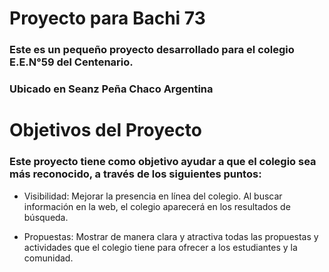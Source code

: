 # Proyecto para Bachi 73

### Este es un pequeño proyecto desarrollado para el colegio E.E.N°59 del Centenario.

### Ubicado en Seanz Peña Chaco Argentina

# Objetivos del Proyecto

### Este proyecto tiene como objetivo ayudar a que el colegio sea más reconocido, a través de los siguientes puntos:

- Visibilidad: Mejorar la presencia en línea del colegio. Al buscar información en la web, el colegio aparecerá en los resultados de búsqueda.

- Propuestas: Mostrar de manera clara y atractiva todas las propuestas y actividades que el colegio tiene para ofrecer a los estudiantes y la comunidad.
